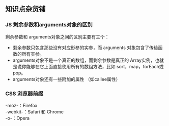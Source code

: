 ## 知识点杂货铺
### JS 剩余参数和arguments对象的区别
剩余参数和 arguments对象之间的区别主要有三个：

+ 剩余参数只包含那些没有对应形参的实参，而 arguments 对象包含了传给函数的所有实参。
+ arguments对象不是一个真正的数组，而剩余参数是真正的 Array实例，也就是说你能够在它上面直接使用所有的数组方法，比如 sort，map，forEach或pop。
+ arguments对象还有一些附加的属性 （如callee属性）

### CSS 浏览器前缀
-moz-：Firefox  
-webkit-：Safari 和 Chrome       
-o-：Opera